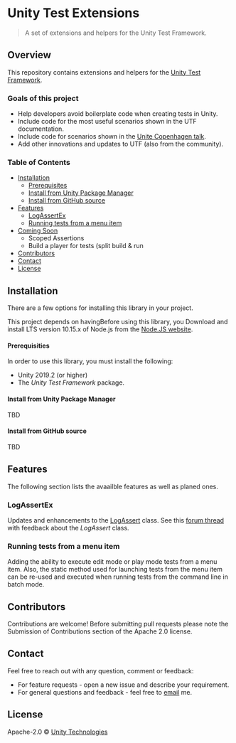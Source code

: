 
#  Unity Test Extensions
> A set of extensions and helpers for the Unity Test Framework.

## Overview
This repository contains extensions and helpers for the [Unity Test Framework](https://docs.unity3d.com/Packages/com.unity.test-framework@1.1/manual/index.html).

### Goals of this project
* Help developers avoid boilerplate code when creating tests in Unity.
* Include code for the most useful scenarios shown in the UTF documentation.
* Include code for scenarios shown in the [Unite Copenhagen talk](https://www.youtube.com/watch?v=wTiF2D0_vKA).
* Add other innovations and updates to UTF (also from the community).

### Table of Contents
* [Installation](#installation)
	* [Prerequisites](#prerequisities)
    * [Install from Unity Package Manager](#Install-from-unity-package-manager)
    * [Install from GitHub source](#install-from-github-source)
* [Features](#features)
	* [LogAssertEx](#logassertex)
	* [Running tests from a menu item](#running-tests-from-a-menu-item)
* [Coming Soon](#coming-soon)
	* Scoped Assertions
	* Build a player for tests (split build & run
* [Contributors](#contributors)
* [Contact](#contact)
* [License](#license)

## Installation

There are a few options for installing this library in your project.

This project depends on havingBefore using this library, you Download and install LTS version 10.15.x of Node.js from the [Node.JS website](https://nodejs.org/en/download/).

#### Prerequisities

In order to use this library, you must install the following:

 - Unity 2019.2 (or higher)
 - The *Unity Test Framework* package.

#### Install from Unity Package Manager
TBD

#### Install from GitHub source
TBD

## Features
The following section lists the avaailble features as well as planed ones.

### LogAssertEx
Updates and enhancements to the [LogAssert](https://docs.unity3d.com/Packages/com.unity.test-framework@1.1/manual/reference-custom-assertion.html#logassert) class.
See this [forum thread](https://forum.unity.com/threads/feedback-for-logassert-class.530539/) with feedback about the *LogAssert* class.

### Running tests from a menu item
Adding the ability to execute edit mode or play mode tests from a menu item.
Also, the static method used for launching tests from the menu item can be re-used and executed when running tests from the command line in batch mode.

## Contributors
Contributions are welcome! Before submitting pull requests please note the Submission of Contributions section of the Apache 2.0 license.

## Contact
Feel free to reach out with any question, comment or feedback:

 - For feature requests - open a new issue and describe your requirement.
 - For general questions and feedback - feel free to [email](mailto:liortal53@gmail.com) me.

## License

Apache-2.0 © [Unity Technologies](http://www.unity3d.com)
